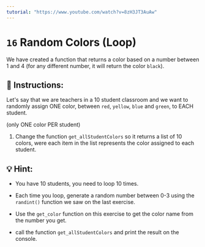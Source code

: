 ```yaml
---
tutorial: "https://www.youtube.com/watch?v=8zH3JT3AuAw"
---
```


# `16` Random Colors (Loop)

We have created a function that returns a color based on a number between 1 and 4 (for any different number, it will return the color `black`).

## 📝 Instructions:

Let's say that we are teachers in a 10 student classroom and we want to randomly assign ONE color, between `red`, `yellow`, `blue` and `green`, to EACH student.

(only ONE color PER student)

1. Change the function `get_allStudentColors` so it returns a list of 10 colors, were each item in the list represents the color assigned to each student.

## 💡 Hint:

- You have 10 students, you need to loop 10 times.

- Each time you loop, generate a random number between 0-3 using the `randint()` function we saw on the last exercise.

- Use the `get_color` function on this exercise to get the color name from the number you get.

- call the function `get_allStudentColors` and print the result on the console.


